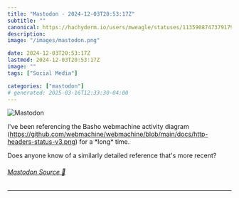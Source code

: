 ```yaml
---
title: "Mastodon - 2024-12-03T20:53:17Z"
subtitle: ""
canonical: https://hachyderm.io/users/mweagle/statuses/113590874737917922
description:
image: "/images/mastodon.png"

date: 2024-12-03T20:53:17Z
lastmod: 2024-12-03T20:53:17Z
image: ""
tags: ["Social Media"]

categories: ["mastodon"]
# generated: 2025-03-16T12:33:30-04:00
---
```

![Mastodon](/images/mastodon.png)

<p>I&#39;ve been referencing the Basho webmachine activity diagram (<a href="https://github.com/webmachine/webmachine/blob/main/docs/http-headers-status-v3.png" target="_blank" rel="nofollow noopener noreferrer" translate="no"><span class="invisible">https://</span><span class="ellipsis">github.com/webmachine/webmachi</span><span class="invisible">ne/blob/main/docs/http-headers-status-v3.png</span></a>) for a *long* time.</p><p>Does anyone know of a similarly detailed reference that&#39;s more recent?</p>


###### [Mastodon Source 🐘](https://hachyderm.io/@mweagle/113590874737917922)

___
